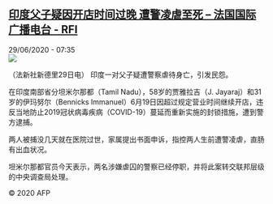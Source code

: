 <!--1593413696000-->
[印度父子疑因开店时间过晚 遭警凌虐至死 – 法国国际广播电台 - RFI](http://www.rfi.fr//cn/contenu/20200629-%E5%8D%B0%E5%BA%A6%E7%88%B6%E5%AD%90%E7%96%91%E5%9B%A0%E5%BC%80%E5%BA%97%E6%97%B6%E9%97%B4%E8%BF%87%E6%99%9A-%E9%81%AD%E8%AD%A6%E5%87%8C%E8%99%90%E8%87%B3%E6%AD%BB)
------

<div>29/06/2020 - 07:35</div><img src="https://s.rfi.fr/media/display/1a3358cc-b9d3-11ea-9167-005056a98db9/w:310/p:16x9/int0007b.200629133502.jpg"><div class="t-content__body u-clearfix"><div class="m-interstitial"></div><p>（法新社新德里29日电）    印度一对父子疑遭警察虐待身亡，引发民怨。</p><p>    在印度南部省分坦米尔那都（Tamil Nadu），58岁的贾雅拉吉（J. Jayaraj）和31岁的伊玛努尔（Bennicks Immanuel）6月19日因超过规定营业时间继续开店，违反当地防止2019冠状病毒疾病（COVID-19）蔓延而重新实施的封锁措施，遭到警方逮捕。</p><p>    两人被捕没几天就在医院过世，家属提出书面申诉，指控两人生前遭警凌虐，直肠有出血状况。</p><p>    坦米尔那都官员今天表示，两名涉嫌虐囚的警察已经停职，并将此案转交联邦层级的中央调查局处理。</p><p class="t-copyright">© 2020 AFP</p>        </div>
